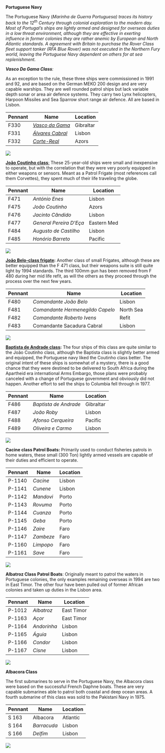 **Portuguese Navy**

The Portuguese Navy (*Marinha de Guerra Portuguesa) traces its history
back to the 12<sup>th</sup> Century through colonial exploration to the
modern day. Most of Portugal’s ships are lightly armed and designed for
overseas duties in a low threat environment, although they are effective
in exerting influence in former colonies they are rather anemic by
European and North Atlantic standards. A agreement with Britain to
purchase the Rover Class fleet support tanker (RFA Blue Rover) was not
executed in the Northern Fury world, leaving the Portuguese Navy
dependent on others for at sea replenishment.*

***Vasco Da Gama Class**:*

As an exception to the rule, these three ships were commissioned in 1991
and 92, and are based on the German MEKO 200 design and are very capable
warships. They are well rounded patrol ships but lack variable depth
sonar or area air defence systems. They carry two Lynx helicopters,
Harpoon Missiles and Sea Sparrow short range air defence. All are based
in
Lisbon.

| **Pennant** | **Name**                                                                                                          | **Location** |
| ----------- | ----------------------------------------------------------------------------------------------------------------- | ------------ |
| F330        | [*<span class="underline">Vasco da Gama</span>*](https://en.wikipedia.org/wiki/NRP_Vasco_da_Gama_\(F330\))        | Gibraltar    |
| F331        | [*<span class="underline">Álvares Cabral</span>*](https://en.wikipedia.org/wiki/NRP_%C3%81lvares_Cabral_\(F331\)) | Lisbon       |
| F332        | [*<span class="underline">Corte-Real</span>*](https://en.wikipedia.org/wiki/NRP_Corte-Real_\(F332\))              | Azors        |

![](/assets/images/nato/pt/navy/image1.jpeg)

[**João Coutinho
class**:](http://www.military-today.com/navy/joao_coutinho_class.htm)
These 25-year-old ships were small and inexpensive to operate, but with
the correlation that they were very poorly equipped in either weapons or
sensors. Meant as a Patrol Frigate (most references call them
Corvettes), they spent much of their life traveling the globe.

| **Pennant** | **Name**                | **Location** |
| ----------- | ----------------------- | ------------ |
| F471        | *António Enes*          | Lisbon       |
| F475        | *João Coutinho*         | Azors        |
| F476        | *Jacinto Cândido*       | Lisbon       |
| F477        | *General Pereira D'Eça* | Eastern Med  |
| F484        | *Augusto de Castilho*   | Lisbon       |
| F485        | *Honório Barreto*       | Pacific      |

![](/assets/images/nato/pt/navy/image2.jpeg)

**[João Belo-class
frigate](https://en.wikipedia.org/wiki/Jo%C3%A3o_Belo-class_frigate):**
Another class of small Frigates, although these are better equipped than
the F 471 class, but their weapons suite is still quite light by 1994
standards. The third 100mm gun has been removed from F 480 during her
mid life refit, as will the others as they proceed through the process
over the next few years.

| **Pennant** | **Name**                         | **Location** |
| ----------- | -------------------------------- | ------------ |
| F480        | *Comandante João Belo*           | Lisbon       |
| F481        | *Comandante Hermenegildo Capelo* | North Sea    |
| F482        | *Comandante Roberto Ivens*       | Refit        |
| F483        | Comandante Sacadura Cabral       | Lisbon       |

![](/assets/images/nato/pt/navy/image3.jpeg)

**[Baptista de Andrade
class](http://www.military-today.com/navy/baptista_andrade_class.htm):**
The four ships of this class are quite similar to the João Coutinho
class, although the Baptista class is slightly better armed and
equipped, the Portuguese navy liked the Coutinho class better. The
original intent of these ships is somewhat of a mystery, there is a good
chance that they were destined to be delivered to South Africa during
the Apartheid era international Arms Embargo, those plans were probably
canceled with a change of Portuguese government and obviously did not
happen. Another effort to sell the ships to Columbia fell through in
1977.

| **Pennant** | **Name**              | **Location** |
| ----------- | --------------------- | ------------ |
| F486        | *Baptista de Andrade* | Gibraltar    |
| F487        | *João Roby*           | Lisbon       |
| F488        | *Afonso Cerqueira*    | Pacific      |
| F489        | *Oliveira e Carmo*    | Lisbon       |

![](/assets/images/nato/pt/navy/image4.jpeg)

**Cacine class Patrol Boats:** Primarily used to conduct fisheries
patrols in home waters, these small (300 Ton) lightly armed vessels are
capable of their duties and efficient to operate.

| **Pennant** | **Name**  | **Location** |
| ----------- | --------- | ------------ |
| P-1140      | *Cacine*  | Lisbon       |
| P-1141      | *Cunene*  | Lisbon       |
| P-1142      | *Mandovi* | Porto        |
| P-1143      | *Rovuma*  | Porto        |
| P-1144      | *Cuanza*  | Porto        |
| P-1145      | *Geba*    | Porto        |
| P-1146      | *Zaire*   | Faro         |
| P-1147      | *Zambeze* | Faro         |
| P-1160      | *Limpopo* | Faro         |
| P-1161      | *Save*    | Faro         |

![](/assets/images/nato/pt/navy/image5.jpg)

**Albatroz Class Patrol Boats**: Originally meant to patrol the waters
in Portuguese colonies, the only examples remaining overseas in 1994 are
two in East Timor. The other four have been pulled out of former African
colonies and taken up duties in the Lisbon area.

| **Pennant** | **Name**    | **Location** |
| ----------- | ----------- | ------------ |
| P-1012      | *Albatroz*  | East Timor   |
| P-1163      | *Açor*      | East Timor   |
| P-1164      | *Andorinha* | Lisbon       |
| P-1165      | *Águia*     | Lisbon       |
| P-1166      | *Condor*    | Lisbon       |
| P-1167      | *Cisne*     | Lisbon       |

![](/assets/images/nato/pt/navy/image6.jpeg)

**Albacora Class**

The first submarines to serve in the Portuguese Navy, the Albacora class
were based on the successful French Daphne boats. These are very capable
submarines able to patrol both coastal and deep ocean areas. A fourth
submarine of this class was sold to the Pakistani Navy in 1975.

| **Pennant** | **Name**    | **Location** |
| ----------- | ----------- | ------------ |
| S 163       | Albacora    | Atlantic     |
| S 164       | *Barracuda* | Lisbon       |
| S 166       | *Delfim*    | Lisbon       |

![](/assets/images/nato/pt/navy/image7.jpg)
